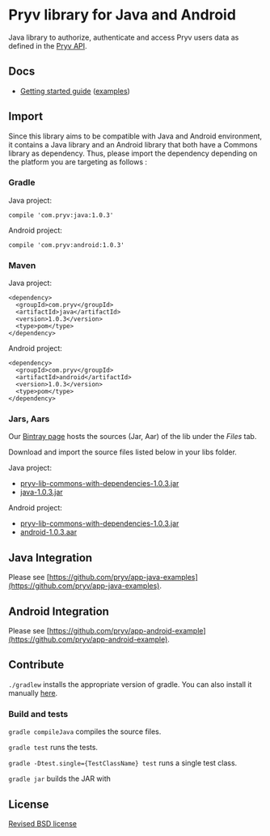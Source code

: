 # Pryv library for Java and Android

Java library to authorize, authenticate and access Pryv users data as defined in the [Pryv API](http://api.pryv.com/).

## Docs

- [Getting started guide](http://pryv.github.io/getting-started/java/) ([examples](http://pryv.github.io/getting-started/java#Examples))

## Import

Since this library aims to be compatible with Java and Android environment, it contains a Java library and an Android library that both have a Commons library as dependency. Thus, please import the dependency depending on the platform you are targeting as follows :

### Gradle

Java project:
```
compile 'com.pryv:java:1.0.3'
```

Android project:
```
compile 'com.pryv:android:1.0.3'
```

### Maven

Java project:
```
<dependency>
  <groupId>com.pryv</groupId>
  <artifactId>java</artifactId>
  <version>1.0.3</version>
  <type>pom</type>
</dependency>
```

Android project:
```
<dependency>
  <groupId>com.pryv</groupId>
  <artifactId>android</artifactId>
  <version>1.0.3</version>
  <type>pom</type>
</dependency>
```

### Jars, Aars

Our [Bintray page](https://bintray.com/techpryv/maven/pryv-lib) hosts the sources (Jar, Aar) of the lib under the *Files* tab.

Download and import the source files listed below in your libs folder.

Java project:
  * [pryv-lib-commons-with-dependencies-1.0.3.jar](https://bintray.com/techpryv/maven/download_file?file_path=com%2Fpryv%2Fcommons%2F1.0.3%2Fpryv-lib-commons-with-dependencies-1.0.3.jar)
  * [java-1.0.3.jar](https://bintray.com/techpryv/maven/download_file?file_path=com%2Fpryv%2Fjava%2F1.0.3%2Fjava-1.0.3.jar)

Android project:
  * [pryv-lib-commons-with-dependencies-1.0.3.jar](https://bintray.com/techpryv/maven/download_file?file_path=com%2Fpryv%2Fcommons%2F1.0.3%2Fpryv-lib-commons-with-dependencies-1.0.3.jar)
  * [android-1.0.3.aar](https://bintray.com/techpryv/maven/download_file?file_path=com%2Fpryv%2Fandroid%2F1.0.3%2Fandroid-1.0.3.aar)

## Java Integration
Please see [https://github.com/pryv/app-java-examples](https://github.com/pryv/app-java-examples).

## Android Integration

Please see [https://github.com/pryv/app-android-example](https://github.com/pryv/app-android-example).

## Contribute

`./gradlew` installs the appropriate version of gradle. You can also install it manually [here](https://docs.gradle.org/current/userguide/installation.html).

### Build and tests

`gradle compileJava` compiles the source files.

`gradle test` runs the tests.

`gradle -Dtest.single={TestClassName} test` runs a single test class.

`gradle jar` builds the JAR with

## License

[Revised BSD license](https://github.com/pryv/documents/blob/master/license-bsd-revised.md)
